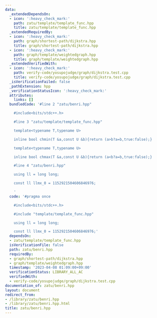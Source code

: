 ```yaml
---
data:
  _extendedDependsOn:
  - icon: ':heavy_check_mark:'
    path: zatu/template/template_func.hpp
    title: zatu/template/template_func.hpp
  _extendedRequiredBy:
  - icon: ':heavy_check_mark:'
    path: graph/shortest-path/dijkstra.hpp
    title: graph/shortest-path/dijkstra.hpp
  - icon: ':heavy_check_mark:'
    path: graph/template/weightedgraph.hpp
    title: graph/template/weightedgraph.hpp
  _extendedVerifiedWith:
  - icon: ':heavy_check_mark:'
    path: verify-code/yosupojudge/graph/dijkstra.test.cpp
    title: verify-code/yosupojudge/graph/dijkstra.test.cpp
  _isVerificationFailed: false
  _pathExtension: hpp
  _verificationStatusIcon: ':heavy_check_mark:'
  attributes:
    links: []
  bundledCode: '#line 2 "zatu/benri.hpp"

    #include<bits/stdc++.h>

    #line 3 "zatu/template/template_func.hpp"

    template<typename T,typename U>

    inline bool chmin(T &a,const U &b){return (a>b?a=b,true:false);}

    template<typename T,typename U>

    inline bool chmax(T &a,const U &b){return (a<b?a=b,true:false);}

    #line 4 "zatu/benri.hpp"

    using ll = long long;

    const ll llmx_0 = 1152921504606846976;

    '
  code: '#pragma once

    #include<bits/stdc++.h>

    #include "template/template_func.hpp"

    using ll = long long;

    const ll llmx_0 = 1152921504606846976;'
  dependsOn:
  - zatu/template/template_func.hpp
  isVerificationFile: false
  path: zatu/benri.hpp
  requiredBy:
  - graph/shortest-path/dijkstra.hpp
  - graph/template/weightedgraph.hpp
  timestamp: '2023-04-08 01:09:00+09:00'
  verificationStatus: LIBRARY_ALL_AC
  verifiedWith:
  - verify-code/yosupojudge/graph/dijkstra.test.cpp
documentation_of: zatu/benri.hpp
layout: document
redirect_from:
- /library/zatu/benri.hpp
- /library/zatu/benri.hpp.html
title: zatu/benri.hpp
---
```

